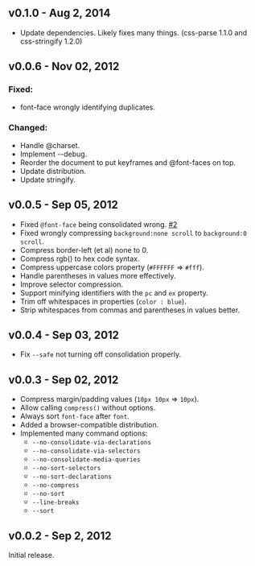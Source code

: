 v0.1.0 - Aug 2, 2014
--------------------

 * Update dependencies. Likely fixes many things. (css-parse 1.1.0 and 
     css-stringify 1.2.0)

v0.0.6 - Nov 02, 2012
---------------------

### Fixed:
  * font-face wrongly identifying duplicates.

### Changed:
  * Handle @charset.
  * Implement --debug.
  * Reorder the document to put keyframes and @font-faces on top.
  * Update distribution.
  * Update stringify.

v0.0.5 - Sep 05, 2012
---------------------

  * Fixed `@font-face` being consolidated wrong. [#2]
  * Fixed wrongly compressing `background:none scroll` to `background:0 scroll`.
  * Compress border-left (et al) none to 0.
  * Compress rgb() to hex code syntax.
  * Compress uppercase colors property (`#FFFFFF` => `#fff`).
  * Handle parentheses in values more effectively.
  * Improve selector compression.
  * Support minifying identifiers with the `pc` and `ex` property.
  * Trim off whitespaces in properties (`color : blue`).
  * Strip whitespaces from commas and parentheses in values better.

[#2]: https://github.com/rstacruz/css-condense/issues/2

v0.0.4 - Sep 03, 2012
---------------------

  * Fix `--safe` not turning off consolidation properly.

v0.0.3 - Sep 02, 2012
---------------------

  * Compress margin/padding values (`10px 10px` => `10px`).
  * Allow calling `compress()` without options.
  * Always sort `font-face` after `font`.
  * Added a browser-compatible distribution.
  * Implemented many command options:
    - `--no-consolidate-via-declarations`
    - `--no-consolidate-via-selectors`
    - `--no-consolidate-media-queries`
    - `--no-sort-selectors`
    - `--no-sort-declarations`
    - `--no-compress`
    - `--no-sort`
    - `--line-breaks`
    - `--sort`

v0.0.2 - Sep 2, 2012
--------------------

Initial release.
